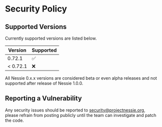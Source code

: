 # Security Policy

## Supported Versions

Currently supported versions are listed below.

| Version  | Supported          |
|----------|--------------------|
| 0.72.1   | :white_check_mark: |
| < 0.72.1 | :x:                |

All Nessie 0.x.x versions are considered beta or even alpha releases and not supported after
release of Nessie 1.0.0.

## Reporting a Vulnerability

Any security issues should be reported to security@projectnessie.org, please refrain from posting publicly until the team can investigate and patch the code.
